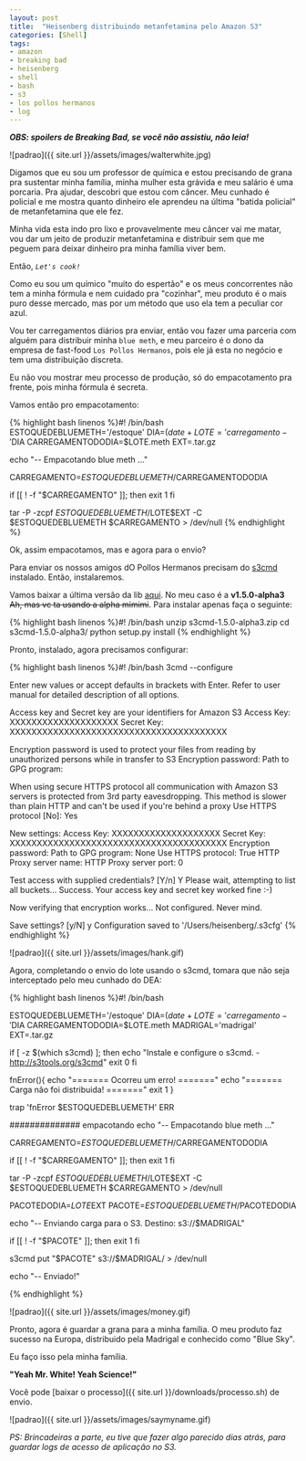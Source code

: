 ```yaml
---
layout: post
title:  "Heisenberg distribuindo metanfetamina pelo Amazon S3"
categories: [Shell] 
tags: 
- amazon
- breaking bad
- heisenberg
- shell
- bash
- s3
- los pollos hermanos
- log
---
```

***OBS: spoilers de Breaking Bad, se você não assistiu, não leia!***

![padrao]({{ site.url }}/assets/images/walterwhite.jpg)

Digamos que eu sou um professor de química e estou precisando de grana pra sustentar minha família, minha mulher esta grávida e meu salário é uma porcaria. Pra ajudar, descobri que estou com câncer.
Meu cunhado é policial e me mostra quanto dinheiro ele aprendeu na última "batida policial" de metanfetamina que ele fez.

Minha vida esta indo pro lixo e provavelmente meu câncer vai me matar, vou dar um jeito de produzir metanfetamina e distribuir sem que me peguem para deixar dinheiro pra minha família viver bem.

Então, *`Let's cook!`*

Como eu sou um químico "muito do espertão" e os meus concorrentes não tem a minha fórmula e nem cuidado pra "cozinhar", meu produto é o mais puro desse mercado, mas por um método que uso ela tem a peculiar cor azul.

Vou ter carregamentos diários pra enviar, então vou fazer uma parceria com alguém para distribuir minha `blue meth`, e meu parceiro é o dono da empresa de fast-food `Los Pollos Hermanos`, pois ele já esta no negócio e tem uma distribuição discreta.

Eu não vou mostrar meu processo de produção, só do empacotamento pra frente, pois minha fórmula é secreta.
	
Vamos então pro empacotamento:

{% highlight bash linenos %}#! /bin/bash
ESTOQUEDEBLUEMETH='/estoque'
DIA=$(date +%d%m%Y)
LOTE='carregamento-'$DIA
CARREGAMENTODODIA=$LOTE.meth
EXT=.tar.gz

echo "-- Empacotando blue meth ..."

CARREGAMENTO=$ESTOQUEDEBLUEMETH/$CARREGAMENTODODIA

if [[ ! -f "$CARREGAMENTO" ]]; then
	exit 1
fi

tar -P -zcpf $ESTOQUEDEBLUEMETH/$LOTE$EXT -C $ESTOQUEDEBLUEMETH $CARREGAMENTO > /dev/null
{% endhighlight %}

Ok, assim empacotamos, mas e agora para o envio?

Para enviar os nossos amigos dO Pollos Hermanos precisam do <a href="http://s3tools.org/s3cmd" target="_blank">s3cmd</a> instalado. Então, instalaremos.

Vamos baixar a última versão da lib <a href="https://github.com/s3tools/s3cmd/releases" target="_blank">aqui</a>. No meu caso é a **v1.5.0-alpha3** <s>Ah, mas vc ta usando a alpha mimimi</s>. Para instalar apenas faça o seguinte:

{% highlight bash linenos %}#! /bin/bash
unzip s3cmd-1.5.0-alpha3.zip
cd s3cmd-1.5.0-alpha3/
python setup.py install
{% endhighlight %}

Pronto, instalado, agora precisamos configurar:

{% highlight bash linenos %}#! /bin/bash
3cmd --configure

Enter new values or accept defaults in brackets with Enter.
Refer to user manual for detailed description of all options.

Access key and Secret key are your identifiers for Amazon S3
Access Key: XXXXXXXXXXXXXXXXXXXX
Secret Key: XXXXXXXXXXXXXXXXXXXXXXXXXXXXXXXXXXXXXXXX

Encryption password is used to protect your files from reading
by unauthorized persons while in transfer to S3
Encryption password: 
Path to GPG program: 

When using secure HTTPS protocol all communication with Amazon S3
servers is protected from 3rd party eavesdropping. This method is
slower than plain HTTP and can't be used if you're behind a proxy
Use HTTPS protocol [No]: Yes

New settings:
  Access Key: XXXXXXXXXXXXXXXXXXXX
  Secret Key: XXXXXXXXXXXXXXXXXXXXXXXXXXXXXXXXXXXXXXXX
  Encryption password: 
  Path to GPG program: None
  Use HTTPS protocol: True
  HTTP Proxy server name: 
  HTTP Proxy server port: 0

Test access with supplied credentials? [Y/n] Y
Please wait, attempting to list all buckets...
Success. Your access key and secret key worked fine :-)

Now verifying that encryption works...
Not configured. Never mind.

Save settings? [y/N] y
Configuration saved to '/Users/heisenberg/.s3cfg'
{% endhighlight %}

![padrao]({{ site.url }}/assets/images/hank.gif)

Agora, completando o envio do lote usando o s3cmd, tomara que não seja interceptado pelo meu cunhado do DEA:

{% highlight bash linenos %}#! /bin/bash

ESTOQUEDEBLUEMETH='/estoque'
DIA=$(date +%d%m%Y)
LOTE='carregamento-'$DIA
CARREGAMENTODODIA=$LOTE.meth
MADRIGAL='madrigal'
EXT=.tar.gz

if [ -z $(which s3cmd) ]; then
        echo "Instale e configure o s3cmd. - http://s3tools.org/s3cmd"
        exit 0
fi

fnError(){
        echo "======= Ocorreu um erro! ======="
        echo "======= Carga não foi distribuida! ======="
        exit 1
}

trap 'fnError $ESTOQUEDEBLUEMETH' ERR

############## empacotando
echo "-- Empacotando blue meth ..."

CARREGAMENTO=$ESTOQUEDEBLUEMETH/$CARREGAMENTODODIA

if [[ ! -f "$CARREGAMENTO" ]]; then
	exit 1
fi

tar -P -zcpf $ESTOQUEDEBLUEMETH/$LOTE$EXT -C $ESTOQUEDEBLUEMETH $CARREGAMENTO > /dev/null

PACOTEDODIA=$LOTE$EXT
PACOTE=$ESTOQUEDEBLUEMETH/$PACOTEDODIA

echo "-- Enviando carga para o S3. Destino: s3://$MADRIGAL"

if [[ ! -f "$PACOTE" ]]; then
	exit 1
fi

s3cmd put "$PACOTE" s3://$MADRIGAL/  > /dev/null

echo "-- Enviado!"

{% endhighlight %}

![padrao]({{ site.url }}/assets/images/money.gif)

Pronto, agora é guardar a grana para a minha família. O meu produto faz sucesso na Europa, distribuido pela Madrigal e conhecido como "Blue Sky".

Eu faço isso pela minha família. 

**"Yeah Mr. White! Yeah Science!"**

Você pode [baixar o processo]({{ site.url }}/downloads/processo.sh) de envio.

![padrao]({{ site.url }}/assets/images/saymyname.gif)

*PS: Brincadeiras a parte, eu tive que fazer algo parecido dias atrás, para guardar logs de acesso de aplicação no S3.*